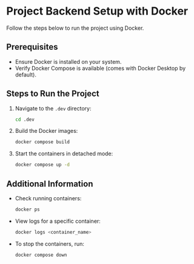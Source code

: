 # Project Backend Setup with Docker

Follow the steps below to run the project using Docker.

## Prerequisites

- Ensure Docker is installed on your system.
- Verify Docker Compose is available (comes with Docker Desktop by default).

## Steps to Run the Project

1. Navigate to the `.dev` directory:
   ```bash
   cd .dev
   ```

2. Build the Docker images:
   ```bash
   docker compose build
   ```

3. Start the containers in detached mode:
   ```bash
   docker compose up -d
   ```

## Additional Information

- Check running containers:
  ```bash
  docker ps
  ```

- View logs for a specific container:
  ```bash
  docker logs <container_name>
  ```

- To stop the containers, run:
  ```bash
  docker compose down
  ```

